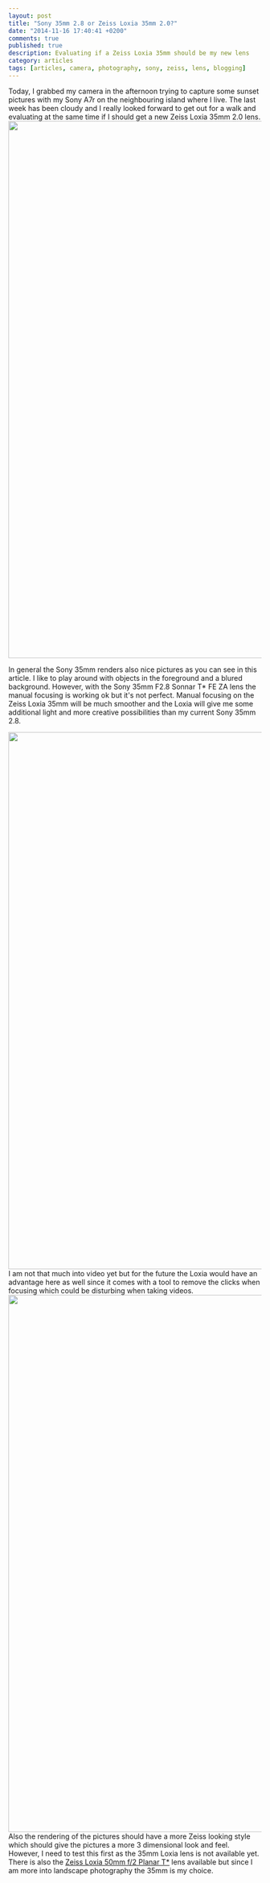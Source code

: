 ```yaml
---
layout: post
title: "Sony 35mm 2.8 or Zeiss Loxia 35mm 2.0?"
date: "2014-11-16 17:40:41 +0200"
comments: true
published: true
description: Evaluating if a Zeiss Loxia 35mm should be my new lens
category: articles
tags: [articles, camera, photography, sony, zeiss, lens, blogging]
---
```


Today, I grabbed my camera in the afternoon trying to capture some sunset pictures with my Sony A7r on the neighbouring island where I live. The last week has been cloudy and I really looked forward to get out for a walk and evaluating at the same time if I should get a new Zeiss Loxia 35mm 2.0 lens.
<a href="https://www.flickr.com/photos/90204224@N07/15182978924"><img src="https://farm9.staticflickr.com/8546/15182978924_06f8926249_h.jpg" width="1600" height="1068"></a>

In general the Sony 35mm renders also nice pictures as you can see in this article. I like to play around with objects in the foreground and a blured background. However, with the Sony 35mm F2.8 Sonnar T* FE ZA lens the manual focusing is working ok but it's not perfect. Manual focusing on the Zeiss Loxia 35mm will be much smoother and the Loxia will give me some additional light and more creative possibilities than my current Sony 35mm 2.8.  

<a href="https://www.flickr.com/photos/90204224@N07/15183478053"><img src="https://farm9.staticflickr.com/8609/15183478053_5619ab8d40_h.jpg" width="1600" height="1068"></a>
I am not that much into video yet but for the future the Loxia would have an advantage here as well since it comes with a tool to remove the clicks when focusing which could be disturbing when taking videos.
<a href="https://www.flickr.com/photos/90204224@N07/15617533168"><img src="https://farm8.staticflickr.com/7470/15617533168_e55b7ed8c3_h.jpg" width="1600" height="1068"></a>
Also the rendering of the pictures should have a more Zeiss looking style which should give the pictures a more 3 dimensional look and feel. However, I need to test this first as the 35mm Loxia lens is not available yet. There is also the [Zeiss Loxia 50mm f/2 Planar T*](http://amzn.to/11bfg1A) lens available but since I am more into landscape photography the 35mm is my choice.
